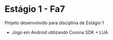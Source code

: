 # Estágio 1 - Fa7

Projeto desenvolvido para disciplina de Estágio 1

  - Jogo em Android utilizando Corona SDK + LUA




